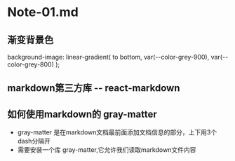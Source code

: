 # Note-01.md

## 渐变背景色

background-image: linear-gradient(
      to bottom,
      var(--color-grey-900),
      var(--color-grey-800)
);

## markdown第三方库 -- react-markdown

## 如何使用markdown的 gray-matter
- gray-matter 是在markdown文档最前面添加文档信息的部分，上下用3个dash分隔开
- 需要安装一个库 gray-matter,它允许我们读取markdown文件内容
